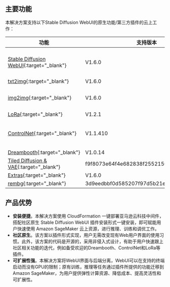 ## 主要功能

本解决方案支持以下Stable Diffusion WebUI的原生功能/第三方插件的云上工作：


| **功能**  | **支持版本** |  **注释** |
| ------------- | ------------- | ------------- |
| [Stable Diffusion WebUI](https://github.com/AUTOMATIC1111/stable-diffusion-webui){:target="_blank"}  | V1.6.0  | 支持Stable Diffusion XL 1.0和refiner|
| [txt2img](https://github.com/AUTOMATIC1111/stable-diffusion-webui){:target="_blank"}  | V1.6.0  | |
| [img2img](https://github.com/AUTOMATIC1111/stable-diffusion-webui){:target="_blank"}  | V1.6.0  | 支持除batch外的所有功能|
| [LoRa](https://github.com/AUTOMATIC1111/stable-diffusion-webui){:target="_blank"}  | V1.2.1  | |
| [ControlNet](https://github.com/Mikubill/sd-webui-controlnet){:target="_blank"}  | V1.1.410  | 支持SDXL + ControlNet推理 |
| [Dreambooth](https://github.com/d8ahazard/sd_dreambooth_extension){:target="_blank"}  | V1.0.14  |
| [Tiled Diffusion & VAE](https://github.com/pkuliyi2015/multidiffusion-upscaler-for-automatic1111.git){:target="_blank"}  | f9f8073e64f4e682838f255215039ba7884553bf  |
| [Extras](https://github.com/AUTOMATIC1111/stable-diffusion-webui){:target="_blank"}  | V1.6.0  | api|
| [rembg](https://github.com/AUTOMATIC1111/stable-diffusion-webui-rembg.git){:target="_blank"}  | 3d9eedbbf0d585207f97d5b21e42f32c0042df70  | api



## 产品优势

* **安装便捷**。本解决方案使用 CloudFormation 一键部署亚马逊云科技中间件，搭配社区原生 Stable Diffusion WebUI 插件安装形式一键安装，即可赋能用户快速使用 Amazon SageMaker 云上资源，进行推理、训练和调优工作。
* **社区原生**。该方案以插件形式实现，用户无需改变现有Web用户界面的使用习惯。此外，该方案的代码是开源的，采用非侵入式设计，有助于用户快速跟上社区相关功能的迭代，例如备受欢迎的Dreambooth、ControlNet和LoRa等插件。
* **可扩展性强**。本解决方案将WebUI界面与后端分离，WebUI可以在支持的终端启动而没有GPU的限制；原有训练，推理等任务通过插件所提供的功能迁移到Amazon SageMaker，为用户提供弹性计算资源、降低成本、提高灵活性和可扩展性。
